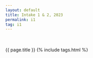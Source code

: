```yaml
---
layout: default
title: Intake 1 & 2, 2023
permalink: i1
tag: i1
---
```

<br><br>
{{ page.title }}
{% include tags.html %}
